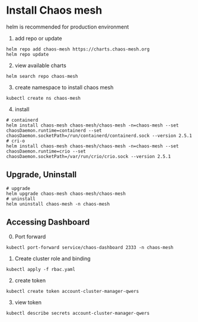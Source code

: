 # Install Chaos mesh
helm is recommended for production environment
1. add repo or update
```fish
helm repo add chaos-mesh https://charts.chaos-mesh.org
helm repo update
```
2. view available charts 
```fish
helm search repo chaos-mesh

```
3. create namespace to install chaos mesh
```fish
kubectl create ns chaos-mesh

```
4. install  
```fish
# containerd
helm install chaos-mesh chaos-mesh/chaos-mesh -n=chaos-mesh --set chaosDaemon.runtime=containerd --set chaosDaemon.socketPath=/run/containerd/containerd.sock --version 2.5.1
# cri-o
helm install chaos-mesh chaos-mesh/chaos-mesh -n=chaos-mesh --set chaosDaemon.runtime=crio --set chaosDaemon.socketPath=/var/run/crio/crio.sock --version 2.5.1
```
## Upgrade, Uninstall
```fish
# upgrade
helm upgrade chaos-mesh chaos-mesh/chaos-mesh
# uninstall
helm uninstall chaos-mesh -n chaos-mesh
```

## Accessing Dashboard
0. Port forward
```fish
kubectl port-forward service/chaos-dashboard 2333 -n chaos-mesh
```
1. Create cluster role and binding
```fish
kubectl apply -f rbac.yaml
```
2. create token
```fish
kubectl create token account-cluster-manager-qwers 
```
3. view token
```fish
kubectl describe secrets account-cluster-manager-qwers
```
